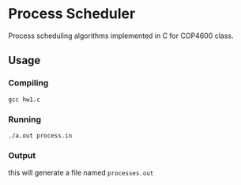 # Process Scheduler
Process scheduling algorithms implemented in C for COP4600 class. 

## Usage

### Compiling
```console
gcc hw1.c
```

### Running
```console
./a.out process.in
```

### Output
this will generate a file named `processes.out`